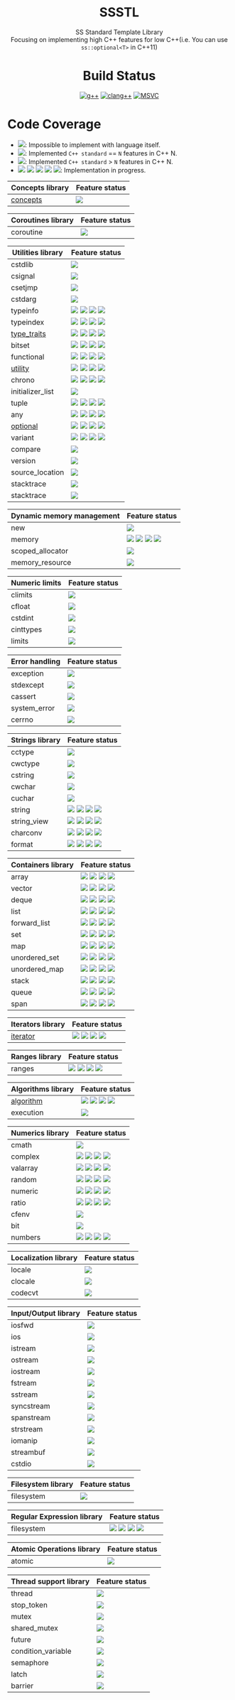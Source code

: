 <div align="center">
  
# SSSTL
SS Standard Template Library  
Focusing on implementing high C++ features for low C++(i.e. You can use `ss::optional<T>` in C++11)
  
# Build Status
[![g++](https://github.com/lackhole/ssstl/actions/workflows/gcc.yml/badge.svg)](https://github.com/lackhole/ssstl/actions/workflows/gcc.yml)
[![clang++](https://github.com/lackhole/ssstl/actions/workflows/clang.yml/badge.svg)](https://github.com/lackhole/ssstl/actions/workflows/clang.yml)
[![MSVC](https://github.com/lackhole/ssstl/actions/workflows/msvc.yml/badge.svg)](https://github.com/lackhole/ssstl/actions/workflows/msvc.yml)
</div>

# Code Coverage

<!--- 
100%      : brightgreen
75% ~ 100%: green
50% ~ 75% : yellowgreen
25% ~ 50% : yellow
0% ~ 25%  : orange
0%        : red
--->

* ![](https://img.shields.io/badge/not_possible-grey): Impossible to implement with language itself.
* ![](https://img.shields.io/badge/C++N-100%25-brightgreen): Implemented `C++ standard` == `N` features in C++ N.
* ![](https://img.shields.io/badge/C++N-100%25-blue): Implemented `C++ standard` > `N` features in C++ N.
* ![](https://img.shields.io/badge/C++N-X%25-green)
  ![](https://img.shields.io/badge/C++N-X%25-yellowgreen)
  ![](https://img.shields.io/badge/C++N-X%25-yellow)
  ![](https://img.shields.io/badge/C++N-X%25-orange)
  ![](https://img.shields.io/badge/C++N-X%25-red): 
  Implementation in progress.

| Concepts library                              | Feature status                                          |
|-----------------------------------------------|---------------------------------------------------------|
| [concepts](status/concepts.md)                | ![][cpp20007]                                           |

| Coroutines library                            | Feature status                                          |
|-----------------------------------------------|---------------------------------------------------------|
| coroutine                                     | ![][cpp20000]                                           |

| Utilities library                             | Feature status                                          |
|-----------------------------------------------|---------------------------------------------------------|
| cstdlib                                       | ![][impossib]                                           |
| csignal                                       | ![][impossib]                                           |
| csetjmp                                       | ![][impossib]                                           |
| cstdarg                                       | ![][impossib]                                           |
| typeinfo                                      | ![][cpp11000] ![][cpp14000] ![][cpp17000] ![][cpp20000] |
| typeindex                                     | ![][cpp11000] ![][cpp14000] ![][cpp17000] ![][cpp20000] |
| [type_traits](status/type_traits.md)          | ![][cpp11100] ![][cpp14100] ![][cpp17069] ![][cpp20064] |
| bitset                                        | ![][cpp11000] ![][cpp14000] ![][cpp17000] ![][cpp20000] |
| functional                                    | ![][cpp11000] ![][cpp14000] ![][cpp17000] ![][cpp20000] |
| [utility](status/utility.md)                  | ![][cpp11100] ![][cpp14100] ![][cpp17100] ![][cpp20096] |
| chrono                                        | ![][cpp11000] ![][cpp14000] ![][cpp17000] ![][cpp20000] |
| initializer_list                              | ![][impossib]                                           |
| tuple                                         | ![][cpp11000] ![][cpp14000] ![][cpp17000] ![][cpp20000] |
| any                                           | ![][cpp11000] ![][cpp14000] ![][cpp17000] ![][cpp20000] |
| [optional](status/optional.md)                | ![][cpp11300] ![][cpp14200] ![][cpp17100] ![][cpp20000] |
| variant                                       | ![][cpp11000] ![][cpp14000] ![][cpp17000] ![][cpp20000] |
| compare                                       | ![][unknown_]                                           |
| version                                       | ![][unknown_]                                           |
| source_location                               | ![][impossib]                                           |
| stacktrace                                    | ![][impossib]                                           |
| stacktrace                                    | ![][impossib]                                           |


| Dynamic memory management                     | Feature status                                          |
|-----------------------------------------------|---------------------------------------------------------|
| new                                           | ![][unknown_]                                           |
| memory                                        | ![][cpp11003] ![][cpp14000] ![][cpp17000] ![][cpp20000] |
| scoped_allocator                              | ![][unknown_]                                           |
| memory_resource                               | ![][unknown_]                                           |


| Numeric limits                                | Feature status                                          |
|-----------------------------------------------|---------------------------------------------------------|
| climits                                       | ![][unknown_]                                           |
| cfloat                                        | ![][unknown_]                                           |
| cstdint                                       | ![][unknown_]                                           |
| cinttypes                                     | ![][unknown_]                                           |
| limits                                        | ![][unknown_]                                           |

| Error handling                                | Feature status                                          |
|-----------------------------------------------|---------------------------------------------------------|
| exception                                     | ![][unknown_]                                           |
| stdexcept                                     | ![][unknown_]                                           |
| cassert                                       | ![][unknown_]                                           |
| system_error                                  | ![][unknown_]                                           |
| cerrno                                        | ![][unknown_]                                           |

| Strings library                               | Feature status                                          |
|-----------------------------------------------|---------------------------------------------------------|
| cctype                                        | ![][unknown_]                                           |
| cwctype                                       | ![][unknown_]                                           |
| cstring                                       | ![][unknown_]                                           |
| cwchar                                        | ![][unknown_]                                           |
| cuchar                                        | ![][unknown_]                                           |
| string                                        | ![][cpp11000] ![][cpp14000] ![][cpp17000] ![][cpp20000] |
| string_view                                   | ![][cpp11000] ![][cpp14000] ![][cpp17000] ![][cpp20000] |
| charconv                                      | ![][cpp11000] ![][cpp14000] ![][cpp17000] ![][cpp20000] |
| format                                        | ![][cpp11000] ![][cpp14000] ![][cpp17000] ![][cpp20000] |

| Containers library                            | Feature status                                          |
|-----------------------------------------------|---------------------------------------------------------|
| array                                         | ![][cpp11000] ![][cpp14000] ![][cpp17000] ![][cpp20000] |
| vector                                        | ![][cpp11000] ![][cpp14000] ![][cpp17000] ![][cpp20000] |
| deque                                         | ![][cpp11000] ![][cpp14000] ![][cpp17000] ![][cpp20000] |
| list                                          | ![][cpp11000] ![][cpp14000] ![][cpp17000] ![][cpp20000] |
| forward_list                                  | ![][cpp11000] ![][cpp14000] ![][cpp17000] ![][cpp20000] |
| set                                           | ![][cpp11000] ![][cpp14000] ![][cpp17000] ![][cpp20000] |
| map                                           | ![][cpp11000] ![][cpp14000] ![][cpp17000] ![][cpp20000] |
| unordered_set                                 | ![][cpp11000] ![][cpp14000] ![][cpp17000] ![][cpp20000] |
| unordered_map                                 | ![][cpp11000] ![][cpp14000] ![][cpp17000] ![][cpp20000] |
| stack                                         | ![][cpp11000] ![][cpp14000] ![][cpp17000] ![][cpp20000] |
| queue                                         | ![][cpp11000] ![][cpp14000] ![][cpp17000] ![][cpp20000] |
| span                                          | ![][cpp11000] ![][cpp14000] ![][cpp17000] ![][cpp20000] |

| Iterators library                             | Feature status                                          |
|-----------------------------------------------|---------------------------------------------------------|
| [iterator](status/iterator.md)                | ![][cpp11007] ![][cpp14000] ![][cpp17000] ![][cpp20002] |

| Ranges library                                | Feature status                                          |
|-----------------------------------------------|---------------------------------------------------------|
| ranges                                        | ![][cpp11000] ![][cpp14000] ![][cpp17000] ![][cpp20000] |

| Algorithms library                            | Feature status                                          |
|-----------------------------------------------|---------------------------------------------------------|
| [algorithm](status/algorithm.md)              | ![][cpp11001] ![][cpp14000] ![][cpp17000] ![][cpp20000] |
| execution                                     | ![][unknown_]                                           |

| Numerics library                              | Feature status                                          |
|-----------------------------------------------|---------------------------------------------------------|
| cmath                                         | ![][unknown_]                                           |
| complex                                       | ![][cpp11000] ![][cpp14000] ![][cpp17000] ![][cpp20000] |
| valarray                                      | ![][cpp11000] ![][cpp14000] ![][cpp17000] ![][cpp20000] |
| random                                        | ![][cpp11000] ![][cpp14000] ![][cpp17000] ![][cpp20000] |
| numeric                                       | ![][cpp11000] ![][cpp14000] ![][cpp17000] ![][cpp20000] |
| ratio                                         | ![][cpp11000] ![][cpp14000] ![][cpp17000] ![][cpp20000] |
| cfenv                                         | ![][unknown_]                                           |
| bit                                           | ![][unknown_]                                           |
| numbers                                       | ![][cpp11000] ![][cpp14000] ![][cpp17000] ![][cpp20000] |

| Localization library                          | Feature status                                          |
|-----------------------------------------------|---------------------------------------------------------|
| locale                                        | ![][unknown_]                                           |
| clocale                                       | ![][unknown_]                                           |
| codecvt                                       | ![][deprecat]                                           |

| Input/Output library                          | Feature status                                          |
|-----------------------------------------------|---------------------------------------------------------|
| iosfwd                                        | ![][unknown_]                                           |
| ios                                           | ![][unknown_]                                           |
| istream                                       | ![][unknown_]                                           |
| ostream                                       | ![][unknown_]                                           |
| iostream                                      | ![][unknown_]                                           |
| fstream                                       | ![][unknown_]                                           |
| sstream                                       | ![][unknown_]                                           |
| syncstream                                    | ![][unknown_]                                           |
| spanstream                                    | ![][unknown_]                                           |
| strstream                                     | ![][deprecat]                                           |
| iomanip                                       | ![][unknown_]                                           |
| streambuf                                     | ![][unknown_]                                           |
| cstdio                                        | ![][impossib]                                           |

| Filesystem library                            | Feature status                                          |
|-----------------------------------------------|---------------------------------------------------------|
| filesystem                                    | ![][impossib]                                           |

| Regular Expression library                    | Feature status                                          |
|-----------------------------------------------|---------------------------------------------------------|
| filesystem                                    | ![][cpp11000] ![][cpp14000] ![][cpp17000] ![][cpp20000] |

| Atomic Operations library                     | Feature status                                          |
|-----------------------------------------------|---------------------------------------------------------|
| atomic                                        |  ![][unknown_]                                          |

| Thread support library                        | Feature status                                          |
|-----------------------------------------------|---------------------------------------------------------|
| thread                                        |  ![][unknown_]                                          |
| stop_token                                    |  ![][unknown_]                                          |
| mutex                                         |  ![][unknown_]                                          |
| shared_mutex                                  |  ![][unknown_]                                          |
| future                                        |  ![][unknown_]                                          |
| condition_variable                            |  ![][unknown_]                                          |
| semaphore                                     |  ![][unknown_]                                          |
| latch                                         |  ![][unknown_]                                          |
| barrier                                       |  ![][unknown_]                                          |


[impossib]: https://img.shields.io/badge/not_possible-grey
[unknown_]: https://img.shields.io/badge/unknown-grey
[deprecat]: https://img.shields.io/badge/deprecated-grey

[cpp11000]: https://img.shields.io/badge/C++11-0%25-red
[cpp11001]: https://img.shields.io/badge/C++11-1%25-orange
[cpp11003]: https://img.shields.io/badge/C++11-3%25-orange
[cpp11007]: https://img.shields.io/badge/C++11-7%25-orange
[cpp11100]: https://img.shields.io/badge/C++11-100%25-brightgreen
[cpp11200]: https://img.shields.io/badge/C++11-100%25-blue
[cpp11300]: https://img.shields.io/badge/C++11-100%25-blue

[cpp14000]: https://img.shields.io/badge/C++14-0%25-red
[cpp14100]: https://img.shields.io/badge/C++14-100%25-brightgreen
[cpp14200]: https://img.shields.io/badge/C++14-100%25-blue

[cpp17000]: https://img.shields.io/badge/C++17-0%25-red
[cpp17069]: https://img.shields.io/badge/C++17-69%25-yellowgreen
[cpp17075]: https://img.shields.io/badge/C++17-75%25-green
[cpp17100]: https://img.shields.io/badge/C++17-100%25-brightgreen
[cpp17200]: https://img.shields.io/badge/C++17-100%25-blue

[cpp20000]: https://img.shields.io/badge/C++20-0%25-red
[cpp20002]: https://img.shields.io/badge/C++20-2%25-orange
[cpp20007]: https://img.shields.io/badge/C++20-7%25-orange
[cpp20064]: https://img.shields.io/badge/C++20-64%25-yellowgreen
[cpp20096]: https://img.shields.io/badge/C++20-96%25-green
[cpp20100]: https://img.shields.io/badge/C++20-100%25-brightgreen
[cpp20200]: https://img.shields.io/badge/C++20-100%25-blue

[cpp23000]: https://img.shields.io/badge/C++23-0%25-red
[cpp23100]: https://img.shields.io/badge/C++23-100%25-brightgreen
